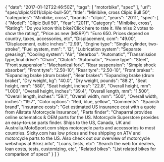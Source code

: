 {
    "date": "2017-01-12T22:46:50Z",
    "tags": [
        "motorbike",
        "spec"
    ],
    "url": "spec\/clipic\/2011\/clipic-bull-50",
    "title": "Minibike, cross Clipic Bull 50",
    "categories": "Minibike, cross",
    "brands": "clipic",
    "years": "2011",
    "spec": [
        {
            "Model": "Clipic Bull 50",
            "Year": "2011",
            "Category": "Minibike, cross",
            "Rating": "Do you know this bike?Click here to rate it. We miss 2 votes to show the rating",
            "Price as new (MSRP)": "Euro 650.  Prices depend on country, taxes, accessories, etc",
            "Displacement, ccm": "49.00",
            "Displacement, cubic inches": "2.99",
            "Engine type": "Single cylinder, two-stroke",
            "Fuel system, mm": ". 12",
            "Lubrication system": "Separate greasing",
            "Cooling system": "Air",
            "Gearbox": "Automatic",
            "Transmission type,final drive": "Chain",
            "Clutch": "Automatic",
            "Frame type": "Steel",
            "Front suspension": "Mechanical fork",
            "Rear suspension": "Simple shock absorber",
            "Front tyre": "2.50-10",
            "Rear tyre": "2.50-10",
            "Front brakes": "Expanding brake (drum brake)",
            "Rear brakes": "Expanding brake (drum brake)",
            "Dry weight, kg": "40.0",
            "Dry weight, pounds": "88.2",
            "Seat height, mm": "580",
            "Seat height, inches": "22.8",
            "Overall height, mm": "1.000",
            "Overall height, inches": "39.4",
            "Overall length, mm": "1.500",
            "Overall length, inches": "59.1",
            "Overall width, mm": "500",
            "Overall width, inches": "19.7",
            "Color options": "Red, blue, yellow",
            "Comments": "Spanish brand",
            "Insurance costs": "Get estimated US insurance cost with a quote from Allstate Motorcycle Insurance",
            "Parts finder": "Chaparral provides online schematics & OEM parts for the US.   Motorcycle Superstore provides an easy-to-use parts finder. Ships to the US, Canada, UK and Australia.MotoSport.com ships motorcycle parts and accessories to most countries.    Sixity.com has low prices and free shipping on ATV and motorcycle parts to the US. Also check out our overview of motorcycle webshops at Bikez.info",
            "Loans, tests, etc": "Search the web for dealers, loan costs, tests, customizing, etc",
            "Related bikes": "List related bikes for comparison of specs"
        }
    ]
}